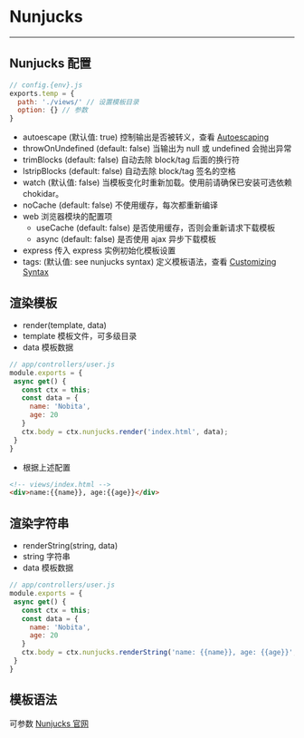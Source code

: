 # Nunjucks
---

## Nunjucks 配置
```js
// config.{env}.js
exports.temp = {
  path: './views/' // 设置模板目录
  option: {} // 参数
}
```

- autoescape (默认值: true) 控制输出是否被转义，查看 [Autoescaping](https://nunjucks.bootcss.com/api.html#autoescaping)
- throwOnUndefined (default: false) 当输出为 null 或 undefined 会抛出异常
- trimBlocks (default: false) 自动去除 block/tag 后面的换行符
- lstripBlocks (default: false) 自动去除 block/tag 签名的空格
- watch (默认值: false) 当模板变化时重新加载。使用前请确保已安装可选依赖 chokidar。
- noCache (default: false) 不使用缓存，每次都重新编译
- web 浏览器模块的配置项
  - useCache (default: false) 是否使用缓存，否则会重新请求下载模板
  - async (default: false) 是否使用 ajax 异步下载模板
- express 传入 express 实例初始化模板设置
- tags: (默认值: see nunjucks syntax) 定义模板语法，查看 [Customizing Syntax](https://nunjucks.bootcss.com/api.html#customizing-syntax)


## 渲染模板 
- render(template, data)
- template 模板文件，可多级目录
- data 模板数据

```js
// app/controllers/user.js
module.exports = {
 async get() {
   const ctx = this;
   const data = { 
     name: 'Nobita',
     age: 20
   }
   ctx.body = ctx.nunjucks.render('index.html', data);
 }
}
```

- 根据上述配置

```html
<!-- views/index.html -->
<div>name:{{name}}, age:{{age}}</div>
```


## 渲染字符串
- renderString(string, data)
- string 字符串
- data 模板数据

```js
// app/controllers/user.js
module.exports = {
 async get() {
   const ctx = this;
   const data = { 
     name: 'Nobita',
     age: 20
   }
   ctx.body = ctx.nunjucks.renderString('name: {{name}}, age: {{age}}', data);
 }
}
```

## 模板语法
可参数 [Nunjucks 官网](https://nunjucks.bootcss.com/api.html)